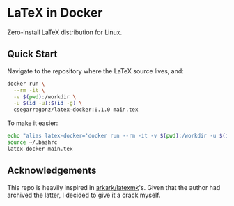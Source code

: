 # LaTeX in Docker

Zero-install LaTeX distribution for Linux.

## Quick Start

Navigate to the repository where the LaTeX source lives, and:

```bash
docker run \
  --rm -it \
  -v $(pwd):/workdir \
  -u $(id -u):$(id -g) \
  csegarragonz/latex-docker:0.1.0 main.tex
```

To make it easier:

```bash
echo "alias latex-docker='docker run --rm -it -v $(pwd):/workdir -u $(id -u):$(id -g) csegarragonz/latex-docker:0.1.0'" >> ~/.bashrc
source ~/.bashrc
latex-docker main.tex
```

## Acknowledgements

This repo is heavily inspired in [arkark/latexmk](https://github.com/arkar/latexmk)'s.
Given that the author had archived the latter, I decided to give it a crack
myself.
